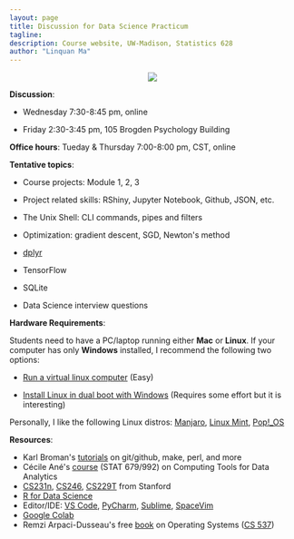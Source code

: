 ```yaml
---
layout: page
title: Discussion for Data Science Practicum 
tagline:
description: Course website, UW-Madison, Statistics 628
author: "Linquan Ma"
---
```


<div style="text-align:center"><img src ="https://media1.tenor.com/images/a0afeb9cc47a7baf61be453b9a5736b2/tenor.gif?itemid=5957952" /></div>

**Discussion**:

+ Wednesday 7:30-8:45 pm, online

+ Friday 2:30-3:45 pm, 105 Brogden Psychology Building

**Office hours**: Tueday & Thursday 7:00-8:00 pm, CST, online

**Tentative topics**:

+ Course projects: Module 1, 2, 3

+ Project related skills: RShiny, Jupyter Notebook, Github, JSON, etc.

+ The Unix Shell: CLI commands, pipes and filters

+ Optimization: gradient descent, SGD, Newton's method 

+ [dplyr](https://github.com/tidyverse/dplyr)

+ TensorFlow

+ SQLite

+ Data Science interview questions

**Hardware Requirements**:

Students need to have a PC/laptop running either **Mac** or **Linux**. If your computer has only **Windows** installed, I recommend the following two options:

+ [Run a virtual linux computer](http://pages.stat.wisc.edu/~jgillett/605/VM/runVirtualMachine.txt) (Easy)

+ [Install Linux in dual boot with Windows](https://itsfoss.com/install-ubuntu-1404-dual-boot-mode-windows-8-81-uefi/) (Requires some effort but it is interesting)

Personally, I like the following Linux distros: [Manjaro](https://manjaro.org/), [Linux Mint](https://linuxmint.com/), [Pop!_OS](https://pop.system76.com/)

**Resources**:


- Karl Broman's [tutorials](http://kbroman.org/pages/tutorials.html) on
  git/github, make, perl, and more
- Cécile Ané's [course](http://cecileane.github.io/computingtools/) (STAT 679/992) on Computing Tools for Data Analytics
- [CS231n](https://cs231n.github.io/), [CS246](http://web.stanford.edu/class/cs246/), [CS229T](http://web.stanford.edu/class/cs229t/) from Stanford
- [R for Data Science](https://r4ds.had.co.nz/)
- Editor/IDE: [VS Code](https://code.visualstudio.com/), [PyCharm](https://www.jetbrains.com/pycharm/), [Sublime](https://www.sublimetext.com/), [SpaceVim](https://github.com/SpaceVim/SpaceVim)
- [Google Colab](https://colab.research.google.com/)
- Remzi Arpaci-Dusseau's free [book](http://pages.cs.wisc.edu/~remzi/OSTEP/) on Operating Systems ([CS 537](http://pages.cs.wisc.edu/~shivaram/cs537-sp20/))


